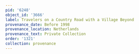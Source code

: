 ```yaml
---
pid: '6248'
object_id: '3666'
label: Travelers on a Country Road with a Village Beyond
provenance_date: Before 1998
provenance_location: Netherlands
provenance_text: Private Collection
order: '1321'
collection: provenance
---
```

